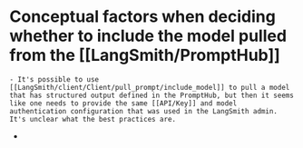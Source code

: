 # Conceptual factors when deciding whether to include the model pulled from the [[LangSmith/PromptHub]]
	- It's possible to use [[LangSmith/client/Client/pull_prompt/include_model]] to pull a model that has structured output defined in the PromptHub, but then it seems like one needs to provide the same [[API/Key]] and model authentication configuration that was used in the LangSmith admin. It's unclear what the best practices are.
-